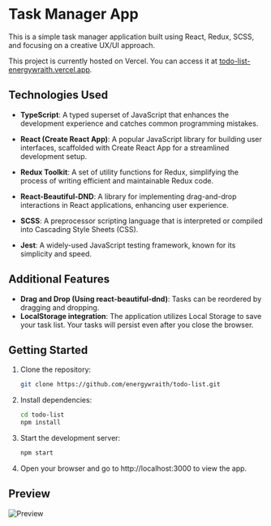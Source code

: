 # Task Manager App

This is a simple task manager application built using React, Redux, SCSS, and focusing on a creative UX/UI approach.

This project is currently hosted on Vercel. You can access it at [todo-list-energywraith.vercel.app](https://todo-list-energywraith.vercel.app/).

## Technologies Used

- **TypeScript**: A typed superset of JavaScript that enhances the development experience and catches common programming mistakes.

- **React (Create React App)**: A popular JavaScript library for building user interfaces, scaffolded with Create React App for a streamlined development setup.

- **Redux Toolkit**: A set of utility functions for Redux, simplifying the process of writing efficient and maintainable Redux code.

- **React-Beautiful-DND**: A library for implementing drag-and-drop interactions in React applications, enhancing user experience.

- **SCSS**: A preprocessor scripting language that is interpreted or compiled into Cascading Style Sheets (CSS).

- **Jest**: A widely-used JavaScript testing framework, known for its simplicity and speed.


## Additional Features

- **Drag and Drop (Using react-beautiful-dnd)**: Tasks can be reordered by dragging and dropping.
- **LocalStorage integration**: The application utilizes Local Storage to save your task list. Your tasks will persist even after you close the browser.

## Getting Started

1. Clone the repository:

   ```bash
   git clone https://github.com/energywraith/todo-list.git
   ```

2. Install dependencies:

   ```bash
   cd todo-list
   npm install
   ```

3. Start the development server:

   ```bash
   npm start
    ```

4. Open your browser and go to http://localhost:3000 to view the app.

## Preview

![Preview](public/preview.png)